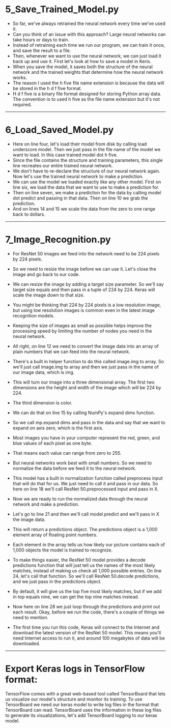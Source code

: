 # 5_Save_Trained_Model.py
- So far, we've always retrained the neural network every time we've used it. 
- Can you think of an issue with this approach? Large neural networks can take hours or days to train. 
- Instead of retraining each time we run our program, we can train it once, and save the result to a file. 
- Then, whenever we want to use the neural network, we can just load it back up and use it. First let's look at how to save a model in Keris. 
- When you save the model, it saves both the structure of the neural network and the trained weights that determine how the neural network works. 
- The reason I used the h five file name extension is because the data will be stored in the h d f five format.
- H d f five is a binary file format designed for storing Python array data. The convention is to used h five as the file name extension but it's not required. 
***
# 6_Load_Saved_Model.py
- Here on line four, let's load their model from disk by calling load underscore model. Then we just pass in the file name of the model we want to load. In this case trained model dot h five.
- Since the file contains the structure and training parameters, this single line recreates our entire trained neural network. 
- We don't have to re-declare the structure of our neural network again. Now let's use the trained neural network to make a prediction. 
- We can use the model we loaded exactly like any other model. First on line six, we load the data that we want to use to make a prediction for. 
- Then on line seven, we make a prediction for the data by calling model dot predict and passing in that data. Then on line 10 we grab the prediction.
- And on lines 14 and 15 we scale the data from the zero to one range back to dollars.

***
# 7_Image_Recognition.py
- For ResNet 50 images we feed into the network need to be 224 pixels by 224 pixels. 
- So we need to resize the image before we can use it. Let's close the image and go back to our code.
- We can resize the image by adding a target size parameter. So we'll say target size equals and then pass in a tuple of 224 by 224. Keras will scale the image down to that size. 
- You might be thinking that 224 by 224 pixels is a low resolution image, but using low resolution images is common even in the latest image recognition models.
- Keeping the size of images as small as possible helps improve the processing speed by limiting the number of nodes you need in the neural network.
- All right, on line 12 we need to convert the image data into an array of plain numbers that we can feed into the neural network. 
- There's a built in helper function to do this called image.img to array. So we'll just call image.img to array and then we just pass in the name of our image data, which is img. 
- This will turn our image into a three dimensional array. The first two dimensions are the height and width of the image which will be 224 by 224. 
- The third dimension is color.
- We can do that on line 15 by calling NumPy's expand dims function. 
- So we call mp.expand dims and pass in the data and say that we want to expand on axis zero, which is the first axis. 
- Most images you have in your computer represent the red, green, and blue values of each pixel as one byte. 
- That means each value can range from zero to 255. 
- But neural networks work best with small numbers. So we need to normalize the data before we feed it to the neural network.
- This model has a built in normalization function called preprocess input that will do that for us. We just need to call it and pass in our data. So here on line 18 we'll call ResNet 50.preprocessed input and pass in X. 
- Now we are ready to run the normalized data through the neural network and make a prediction. 
- Let's go to line 21 and then we'll call model.predict and we'll pass in X the image data.
- This will return a predictions object. The predictions object is a 1,000 element array of floating point numbers. 
- Each element in the array tells us how likely our picture contains each of 1,000 objects the model is trained to recognize. 
- To make things easier, the ResNet 50 model provides a decode predictions function that will just tell us the names of the most likely matches, instead of making us check all 1,000 possible entries. On line 24, let's call that function. So we'll call ResNet 50.decode predictions, and we just pass in the predictions object.

- By default, it will give us the top five most likely matches, but if we add in top equals nine, we can get the top nine matches instead.
- Now here on line 28 we just loop through the predictions and print out each result. Okay, before we run the code, there's a couple of things we need to mention. 
- The first time you run this code, Keras will connect to the Internet and download the latest version of the ResNet 50 model. This means you'll need Internet access to run it, and around 100 megabytes of data will be downloaded.

***

# Export Keras logs in TensorFlow format:
TensorFlow comes with a great web-based tool called TensorBoard that lets us visualize our model's structure and monitor its training. To use TensorBoard we need our keras model to write log files in the format that TensorBoard can read. TensorBoard uses the information in these log files to generate its visualizations, let's add TensorBoard logging to our keras model. 
